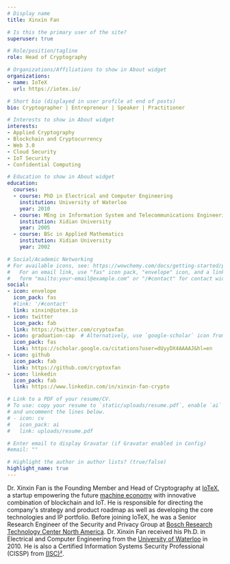 ```yaml
---
# Display name
title: Xinxin Fan

# Is this the primary user of the site?
superuser: true

# Role/position/tagline
role: Head of Cryptography

# Organizations/Affiliations to show in About widget
organizations:
- name: IoTeX
  url: https://iotex.io/

# Short bio (displayed in user profile at end of posts)
bio: Cryptographer | Entrepreneur | Speaker | Practitioner

# Interests to show in About widget
interests:
- Applied Cryptography
- Blockchain and Cryptocurrency
- Web 3.0
- Cloud Security
- IoT Security
- Confidential Computing

# Education to show in About widget
education:
  courses:
  - course: PhD in Electrical and Computer Engineering
    institution: University of Waterloo
    year: 2010
  - course: MEng in Information System and Telecommunications Engineering
    institution: Xidian University
    year: 2005
  - course: BSc in Applied Mathematics
    institution: Xidian University
    year: 2002

# Social/Academic Networking
# For available icons, see: https://wowchemy.com/docs/getting-started/page-builder/#icons
#   For an email link, use "fas" icon pack, "envelope" icon, and a link in the
#   form "mailto:your-email@example.com" or "/#contact" for contact widget.
social:
- icon: envelope
  icon_pack: fas
  #link: '/#contact'
  link: xinxin@iotex.io
- icon: twitter
  icon_pack: fab
  link: https://twitter.com/cryptoxfan
- icon: graduation-cap  # Alternatively, use `google-scholar` icon from `ai` icon pack
  icon_pack: fas
  link: https://scholar.google.ca/citations?user=dUyyDX4AAAAJ&hl=en
- icon: github
  icon_pack: fab
  link: https://github.com/cryptoxfan
- icon: linkedin
  icon_pack: fab
  link: https://www.linkedin.com/in/xinxin-fan-crypto

# Link to a PDF of your resume/CV.
# To use: copy your resume to `static/uploads/resume.pdf`, enable `ai` icons in `params.toml`, 
# and uncomment the lines below.
# - icon: cv
#   icon_pack: ai
#   link: uploads/resume.pdf

# Enter email to display Gravatar (if Gravatar enabled in Config)
#email: ""

# Highlight the author in author lists? (true/false) 
highlight_name: true
---
```


Dr. Xinxin Fan is the Founding Member and Head of Cryptography at [IoTeX](https://iotex.io/), a startup empowering the future [machine economy](https://machinefi.com/) with innovative combination of blockchain and IoT. He is responsible for directing the company's strategy and product roadmap as well as developing the core technologies and IP portfolio. Before joining IoTeX, he was a Senior Research Engineer of the Security and Privacy Group at [Bosch Research Technology Center North America](https://www.bosch.us/our-company/innovation/). Dr. Xinxin Fan received his Ph.D. in Electrical and Computer Engineering from the [University of Waterloo](https://uwaterloo.ca/) in 2010. He is also a Certified Information Systems Security Professional (CISSP) from [(ISC)²](https://www.isc2.org/).
